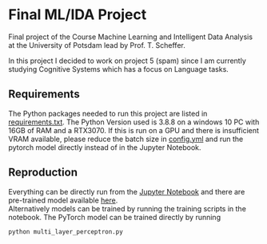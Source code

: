 # Final ML/IDA Project
Final project of the Course Machine Learning and Intelligent Data Analysis at the University of Potsdam lead by Prof. T. Scheffer.

In this project I decided to work on project 5 (spam) since I am currently studying Cognitive Systems which has a focus on Language tasks.

## Requirements
The Python packages needed to run this project are listed in [requirements.txt](requirements.txt). The Python Version used is 3.8.8 on a windows 10 PC with 16GB of RAM and a RTX3070. If this is run on a GPU and there is insufficient VRAM available, please reduce the batch size in [config.yml](config.yml) and run the pytorch model directly instead of in the Jupyter Notebook.

## Reproduction
Everything can be directly run from the [Jupyter Notebook](final_project_WEISER.ipynb) and there are pre-trained model available [here](https://drive.google.com/drive/folders/1lZmJ6bpKlj2L15ByMNMiScPn6oZ7N2gn?usp=sharing).\
Alternatively models can be trained by running the training scripts in the notebook. The PyTorch model can be trained directly by running 

`python multi_layer_perceptron.py`

